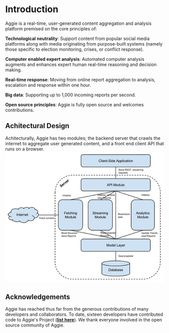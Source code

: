 # Introduction
Aggie is a real-time, user-generated content aggregation and analysis platform premised on the core principles of:

**Technological neutrality**: Support content from popular social media platforms along with media originating from purpose-built systems (namely those specific to election monitoring, crises, or conflict response).

**Computer enabled expert analysis**: Automated computer analysis augments and enhances expert human real-time reasoning and decision making.

**Real-time response**: Moving from online report aggregation to analysis, escalation and response within one hour.

**Big data**: Supporting up to 1,000 incoming reports per second.

**Open source principles**: Aggie is fully open source and welcomes contributions.

## Achitectural Design
Achitecturally, Aggie has two modules; the backend server that crawls the internet to aggregate user generated content, and a front end client API that runs on a browser.
![Achitectural Design](achitecture.png)

## Acknowledgements
Aggie has reached thus far from the generous contributions of many developers and collaborators. To date, sixteen developers have contributed code to Aggie's Project ([**list here**](collaborations.html)). We thank everyone involved in the open source community of Aggie.
